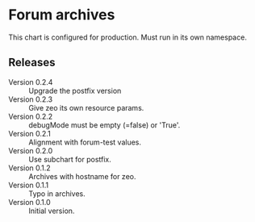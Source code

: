 # Forum archives

This chart is configured for production. Must run in its own namespace.

## Releases

<dl>
  <dt>Version 0.2.4</dt>
  <dd>Upgrade the postfix version</dd>

  <dt>Version 0.2.3</dt>
  <dd>Give zeo its own resource params.</dd>

  <dt>Version 0.2.2</dt>
  <dd>debugMode must be empty (=false) or 'True'.</dd>

  <dt>Version 0.2.1</dt>
  <dd>Alignment with forum-test values.</dd>

  <dt>Version 0.2.0</dt>
  <dd>Use subchart for postfix.</dd>

  <dt>Version 0.1.2</dt>
  <dd>Archives with hostname for zeo.</dd>

  <dt>Version 0.1.1</dt>
  <dd>Typo in archives.</dd>

  <dt>Version 0.1.0</dt>
  <dd>Initial version.</dd>

</dl>

